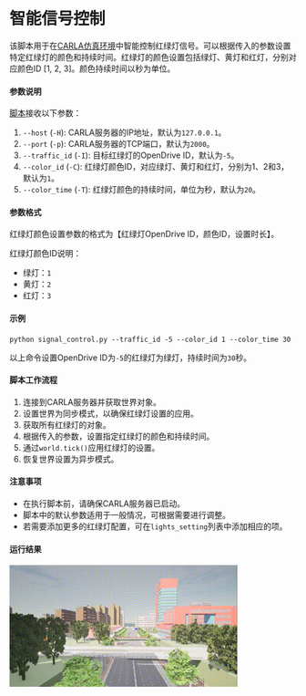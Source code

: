 # 智能信号控制

该脚本用于在[CARLA仿真环境](https://pan.baidu.com/s/15T1hGoWJ70tVmsTX7-zcSw?pwd=hutb )中智能控制红绿灯信号。可以根据传入的参数设置特定红绿灯的颜色和持续时间。红绿灯的颜色设置包括绿灯、黄灯和红灯，分别对应颜色ID [1, 2, 3]。颜色持续时间以秒为单位。

#### 参数说明

[脚本](../../src/course/signal_control.py)接收以下参数：

1. `--host` (`-H`): CARLA服务器的IP地址，默认为`127.0.0.1`。
2. `--port` (`-p`): CARLA服务器的TCP端口，默认为`2000`。
3. `--traffic_id` (`-I`): 目标红绿灯的OpenDrive ID，默认为`-5`。
4. `--color_id` (`-C`): 红绿灯颜色ID，对应绿灯、黄灯和红灯，分别为1、2和3，默认为`1`。
5. `--color_time` (`-T`): 红绿灯颜色的持续时间，单位为秒，默认为`20`。

#### 参数格式

红绿灯颜色设置参数的格式为【红绿灯OpenDrive ID，颜色ID，设置时长】。

红绿灯颜色ID说明：

- 绿灯：`1`
- 黄灯：`2`
- 红灯：`3`

#### 示例

```
python signal_control.py --traffic_id -5 --color_id 1 --color_time 30
```

以上命令设置OpenDrive ID为`-5`的红绿灯为绿灯，持续时间为`30`秒。

#### 脚本工作流程

1. 连接到CARLA服务器并获取世界对象。
2. 设置世界为同步模式，以确保红绿灯设置的应用。
3. 获取所有红绿灯的对象。
4. 根据传入的参数，设置指定红绿灯的颜色和持续时间。
5. 通过`world.tick()`应用红绿灯的设置。
6. 恢复世界设置为异步模式。

#### 注意事项

- 在执行脚本前，请确保CARLA服务器已启动。
- 脚本中的默认参数适用于一般情况，可根据需要进行调整。
- 若需要添加更多的红绿灯配置，可在`lights_setting`列表中添加相应的项。

#### 运行结果

![](../img/traffic_course_img/signal_control.gif)

